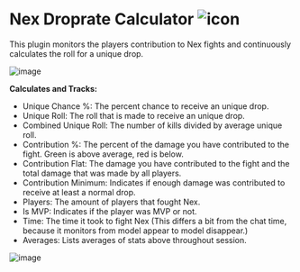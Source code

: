 # Nex Droprate Calculator ![icon](https://github.com/user-attachments/assets/41841644-2e01-4a64-a2c0-3cf5a7527e1f)
This plugin monitors the players contribution to Nex fights and continuously calculates the roll for a unique drop.

![image](https://github.com/user-attachments/assets/96457841-366c-4f5f-82ed-2bab99a358a5)

**Calculates and Tracks:**
- Unique Chance %: The percent chance to receive an unique drop.
- Unique Roll: The roll that is made to receive an unique drop.
- Combined Unique Roll: The number of kills divided by average unique roll.
- Contribution %: The percent of the damage you have contributed to the fight. Green is above average, red is below.
- Contribution Flat: The damage you have contributed to the fight and the total damage that was made by all players.
- Contribution Minimum: Indicates if enough damage was contributed to receive at least a normal drop.
- Players: The amount of players that fought Nex.
- Is MVP: Indicates if the player was MVP or not.
- Time: The time it took to fight Nex (This differs a bit from the chat time, because it monitors from model appear to model disappear.)
- Averages: Lists averages of stats above throughout session.
  
![image](https://github.com/user-attachments/assets/caa5dd03-6be2-41dc-9f83-acb9b8e57e61)

